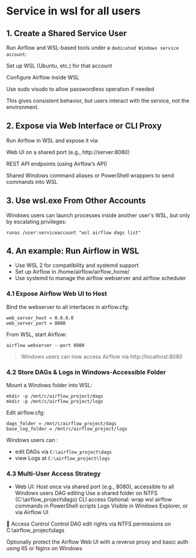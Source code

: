 # Service in wsl for all users

## 1. Create a Shared Service User
Run Airflow and WSL-based tools under a `dedicated Windows service account`:

Set up WSL (Ubuntu, etc.) for that account

Configure Airflow inside WSL

Use sudo visudo to allow passwordless operation if needed

This gives consistent behavior, but users interact with the service, not the environment.

## 2. Expose via Web Interface or CLI Proxy
Run Airflow in WSL and expose it via:

Web UI on a shared port (e.g., http://server:8080)

REST API endpoints (using Airflow’s API)

Shared Windows command aliases or PowerShell wrappers to send commands into WSL

## 3. Use wsl.exe From Other Accounts
Windows users can launch processes inside another user's WSL, but only by escalating privileges:

```shell
runas /user:serviceaccount "wsl airflow dags list"
```

## 4. An example: Run Airflow in WSL 


- Use WSL 2 for compatibility and systemd support
- Set up Airflow in /home/airflow/airflow_home/
- Use systemd to manage the airflow webserver and airflow scheduler

### 4.1 Expose Airflow Web UI to Host
Bind the webserver to all interfaces in airflow.cfg:
```shell
web_server_host = 0.0.0.0
web_server_port = 8080
```
From WSL, start Airflow:

```shell
airflow webserver --port 8080
```

> Windows users can now access Airflow via http://localhost:8080

### 4.2 Store DAGs & Logs in Windows-Accessible Folder
Mount a Windows folder into WSL:
```shell
mkdir -p /mnt/c/airflow_project/dags
mkdir -p /mnt/c/airflow_project/logs
```

Edit airflow.cfg:
```shell
dags_folder = /mnt/c/airflow_project/dags
base_log_folder = /mnt/c/airflow_project/logs
```

Windows users can :
- edit DAGs via `C:\airflow_project\dags`
- view Logs at `C:\airflow_project\logs`

### 4.3 Multi-User Access Strategy

- Web UI: Host once via shared port (e.g., 8080), accessible to all Windows users
DAG editing	Use a shared folder on NTFS (C:\airflow_project\dags)
CLI access	Optional: wrap wsl airflow commands in PowerShell scripts
Logs	Visible in Windows Explorer, or via Airflow UI

🔐 Access Control
Control DAG edit rights via NTFS permissions on C:\airflow_project\dags

Optionally protect the Airflow Web UI with a reverse proxy and basic auth using IIS or Nginx on Windows